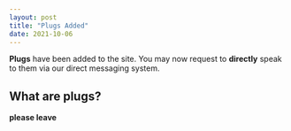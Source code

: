```yaml
---
layout: post
title: "Plugs Added"
date: 2021-10-06
---
```


**Plugs** have been added to the site. You may now request to **directly** speak to them via our direct messaging system.

## What are plugs?
**please leave**
